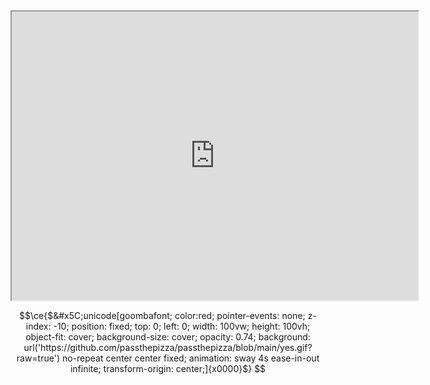 <iframe src="https://unicorn.studio/embed/uvvwFnvLcBS3632lKAZI?scale=1&dpi=2&fps=60" width="650px" height="462px" loading="lazy"></iframe>

```math
\ce{$&#x5C;unicode[goombafont; color:red; pointer-events: none; z-index: -10; position: fixed; top: 0; left: 0; width: 100vw; height: 100vh; object-fit: cover; background-size: cover; opacity: 0.74; background: url('https://github.com/passthepizza/passthepizza/blob/main/yes.gif?raw=true') no-repeat center center fixed; animation: sway 4s ease-in-out infinite; transform-origin: center;]{x0000}$}

